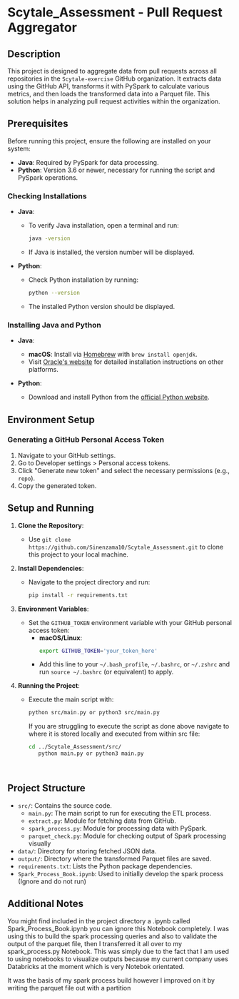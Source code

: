 # Scytale_Assessment - Pull Request Aggregator

## Description

This project is designed to aggregate data from pull requests across all repositories in the `Scytale-exercise` GitHub organization. It extracts data using the GitHub API, transforms it with PySpark to calculate various metrics, and then loads the transformed data into a Parquet file. This solution helps in analyzing pull request activities within the organization.

## Prerequisites

Before running this project, ensure the following are installed on your system:

- **Java**: Required by PySpark for data processing.
- **Python**: Version 3.6 or newer, necessary for running the script and PySpark operations.

### Checking Installations

- **Java**:
  - To verify Java installation, open a terminal and run:
    ```bash
    java -version
    ```
  - If Java is installed, the version number will be displayed.

- **Python**:
  - Check Python installation by running:
    ```bash
    python --version
    ```
  - The installed Python version should be displayed.

### Installing Java and Python

- **Java**:
  - **macOS**: Install via [Homebrew](https://brew.sh/) with `brew install openjdk`.
  - Visit [Oracle's website](https://www.java.com/en/download/) for detailed installation instructions on other platforms.

- **Python**:
  - Download and install Python from the [official Python website](https://www.python.org/downloads/).

## Environment Setup

### Generating a GitHub Personal Access Token

1. Navigate to your GitHub settings.
2. Go to Developer settings > Personal access tokens.
3. Click "Generate new token" and select the necessary permissions (e.g., `repo`).
4. Copy the generated token.

## Setup and Running

1. **Clone the Repository**:
   - Use `git clone https://github.com/Sinenzama10/Scytale_Assessment.git` to clone this project to your local machine.

2. **Install Dependencies**:
   - Navigate to the project directory and run:
     ```bash
     pip install -r requirements.txt
     ```

3. **Environment Variables**:
   - Set the `GITHUB_TOKEN` environment variable with your GitHub personal access token:
     - **macOS/Linux**:
       ```bash
       export GITHUB_TOKEN='your_token_here'
       ```
     - Add this line to your `~/.bash_profile`, `~/.bashrc`, or `~/.zshrc` and run `source ~/.bashrc` (or equivalent) to apply.

4. **Running the Project**:
   - Execute the main script with:
     ```bash
     python src/main.py or python3 src/main.py
     ```
     If you are struggling to execute the script as done above navigate to where it is stored locally and executed from within src file:
     ```bash
     cd ../Scytale_Assessment/src/
        python main.py or python3 main.py
    ```   


## Project Structure

- `src/`: Contains the source code.
  - `main.py`: The main script to run for executing the ETL process.
  - `extract.py`: Module for fetching data from GitHub.
  - `spark_process.py`: Module for processing data with PySpark.
  - `parquet_check.py`: Module for checking output of Spark processing visually
- `data/`: Directory for storing fetched JSON data.
- `output/`: Directory where the transformed Parquet files are saved.
- `requirements.txt`: Lists the Python package dependencies.
- `Spark_Process_Book.ipynb`: Used to initially develop the spark process (Ignore and do not run)

## Additional Notes
You might find included in the project directory a .ipynb called Spark_Process_Book.ipynb you can ignore this Notebook completely. I was using this to build the spark processing queries and also to validate the output of the parquet file, then I transferred it all over to my spark_process.py Notebook. This was simply due to the fact that I am used to using notebooks to visualize outputs because my current company uses Databricks at the moment which is very Notebok orientated.

It was the basis of my spark process build however I improved on it by writing the parquet file out with a partition
